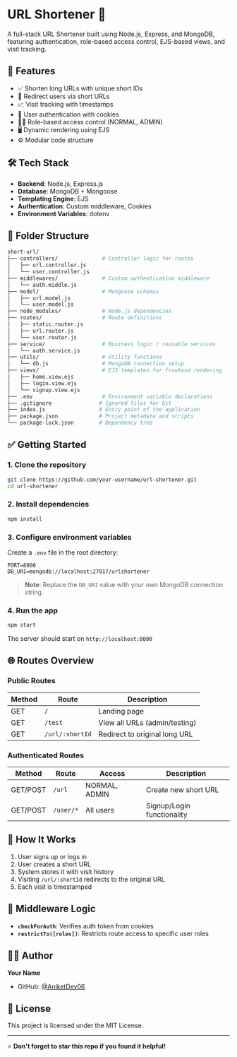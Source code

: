 # URL Shortener 🔗

A full-stack URL Shortener built using Node.js, Express, and MongoDB, featuring authentication, role-based access control, EJS-based views, and visit tracking.

## 🚀 Features

- ✅ Shorten long URLs with unique short IDs
- 🔁 Redirect users via short URLs
- 📈 Visit tracking with timestamps
- 🔐 User authentication with cookies
- 🧑‍💼 Role-based access control (NORMAL, ADMIN)
- 🖥️ Dynamic rendering using EJS
- ⚙️ Modular code structure

## 🛠️ Tech Stack

- **Backend**: Node.js, Express.js
- **Database**: MongoDB + Mongoose
- **Templating Engine**: EJS
- **Authentication**: Custom middleware, Cookies
- **Environment Variables**: dotenv

## 📂 Folder Structure

```bash
short-url/
├── controllers/              # Controller logic for routes
│   ├── url.controller.js
│   └── user.controller.js
├── middlewares/              # Custom authentication middleware
│   └── auth.middle.js
├── model/                    # Mongoose schemas
│   ├── url.model.js
│   └── user.model.js
├── node_modules/             # Node.js dependencies
├── routes/                   # Route definitions
│   ├── static.router.js
│   ├── url.router.js
│   └── user.router.js
├── service/                  # Business logic / reusable services
│   └── auth.service.js
├── utils/                    # Utility functions
│   └── db.js                 # MongoDB connection setup
├── views/                    # EJS templates for frontend rendering
│   ├── home.view.ejs
│   ├── login.view.ejs
│   └── signup.view.ejs
├── .env                      # Environment variable declarations
├── .gitignore               # Ignored files for Git
├── index.js                 # Entry point of the application
├── package.json             # Project metadata and scripts
└── package-lock.json        # Dependency tree
```

## ✅ Getting Started

### 1. Clone the repository

```bash
git clone https://github.com/your-username/url-shortener.git
cd url-shortener
```

### 2. Install dependencies

```bash
npm install
```

### 3. Configure environment variables

Create a `.env` file in the root directory:

```env
PORT=8000
DB_URI=mongodb://localhost:27017/urlshortener
```

> **Note**: Replace the `DB_URI` value with your own MongoDB connection string.

### 4. Run the app

```bash
npm start
```

The server should start on `http://localhost:8000`

## 🌐 Routes Overview

### Public Routes

| Method | Route           | Description                    |
|--------|-----------------|--------------------------------|
| GET    | `/`             | Landing page                   |
| GET    | `/test`         | View all URLs (admin/testing)  |
| GET    | `/url/:shortId` | Redirect to original long URL  |

### Authenticated Routes

| Method   | Route        | Access       | Description                    |
|----------|--------------|--------------|--------------------------------|
| GET/POST | `/url`       | NORMAL, ADMIN| Create new short URL           |
| GET/POST | `/user/*`    | All users    | Signup/Login functionality     |

## 📌 How It Works

1. User signs up or logs in
2. User creates a short URL
3. System stores it with visit history
4. Visiting `/url/:shortId` redirects to the original URL
5. Each visit is timestamped

## 🔐 Middleware Logic

- **`checkForAuth`**: Verifies auth token from cookies
- **`restrictTo([roles])`**: Restricts route access to specific user roles

## 🧑‍💻 Author

**Your Name**
- GitHub: [@AniketDey06](https://github.com/AniketDey06)

## 📄 License

This project is licensed under the MIT License.

---

⭐ **Don't forget to star this repo if you found it helpful!**